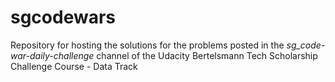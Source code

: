 # sgcodewars

Repository for hosting the solutions for the problems posted in the *sg_code-war-daily-challenge* channel of the Udacity Bertelsmann Tech Scholarship Challenge Course - Data Track
